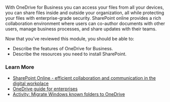 With OneDrive for Business you can access your files from all your devices, you can share files inside and outside your organization, all while protecting your files with enterprise-grade security. SharePoint online provides a rich collaboration environment where users can co-author documents with other users, manage business processes, and share updates with their teams.

Now that you’ve reviewed this module, you should be able to:

- Describe the features of OneDrive for Business.
- Describe the resources you need to install SharePoint.

### Learn More

- [SharePoint Online - efficient collaboration and communication in the digital workplace](https://docs.microsoft.com/learn/modules/intro-to-m365-core-services/2-sharepoint-online)
- [OneDrive guide for enterprises](https://docs.microsoft.com/onedrive/plan-onedrive-enterprise)
- [Activity: Migrate Windows known folders to OneDrive](https://mslearn.cloudguides.com/guides/Migrate%20Windows%20known%20folders%20to%20OneDrive)
